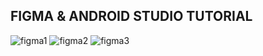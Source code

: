 ## FIGMA & ANDROID STUDIO TUTORIAL
![figma1](https://imgur.com/q7P64Ae)
![figma2](https://imgur.com/5Z2P8Xr)
![figma3](https://imgur.com/p0pC9Xt)
